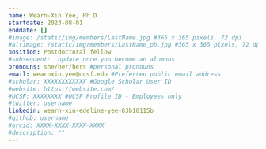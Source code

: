 ```yaml
---
name: Wearn-Xin Yee, Ph.D.
startdate: 2023-08-01
enddate: []
#image: /static/img/members/LastName.jpg #365 x 365 pixels, 72 dpi
#altimage: /static/img/members/LastName_pb.jpg #365 x 365 pixels, 72 dpi
position: Postdoctoral fellow
#subsequent:  update once you become an alumnus
pronouns: she/her/hers #personal pronouns
email: wearnxin.yee@ucsf.edu #Preferred public email address
#scholar: XXXXXXXXXXXX #Google Scholar User ID
#website: https://website.com/
#UCSF: XXXXXXXX #UCSF Profile ID - Employees only
#twitter: username
linkedin: wearn-xin-edeline-yee-83b10115b
#github: username
#orcid: XXXX-XXXX-XXXX-XXXX
#description: ""
---
```

